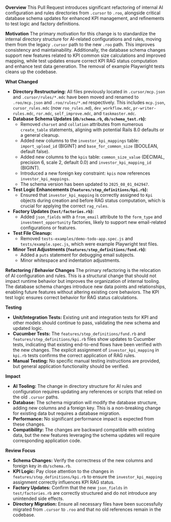 **Overview**
This Pull Request introduces significant refactoring of internal AI configuration and rules directories from `.cursor` to `.roo`, alongside critical database schema updates for enhanced KPI management, and refinements to test logic and factory definitions.

**Motivation**
The primary motivation for this change is to standardize the internal directory structure for AI-related configurations and rules, moving them from the legacy `.cursor` path to the new `.roo` path. This improves consistency and maintainability. Additionally, the database schema changes support new features related to KPI common size calculations and improved mapping, while test updates ensure correct KPI RAG status computation and enhance test data generation. The removal of example Playwright tests cleans up the codebase.

**What Changed**
*   **Directory Restructuring:** All files previously located in `.cursor/mcp.json` and `.cursor/rules/*.mdc` have been moved and renamed to `.roo/mcp.json` and `.roo/rules/*.md` respectively. This includes `mcp.json`, `cursor_rules.mdc` (now `roo_rules.md`), `dev_workflow.mdc`, `pr-writer-rules.mdc`, `ror.mdc`, `self_improve.mdc`, and `taskmaster.mdc`.
*   **Database Schema Updates (`db/schema.rb`, `db/schema_test.rb`):**
    *   Removed `charset` and `collation` attributes from numerous `create_table` statements, aligning with potential Rails 8.0 defaults or a general cleanup.
    *   Added new columns to the `investor_kpi_mappings` table: `import_upload_id` (BIGINT) and `base_for_common_size` (BOOLEAN, default false).
    *   Added new columns to the `kpis` table: `common_size_value` (DECIMAL, precision 6, scale 2, default 0.0) and `investor_kpi_mapping_id` (BIGINT).
    *   Introduced a new foreign key constraint: `kpis` now references `investor_kpi_mappings`.
    *   The schema version has been updated to `2025_08_01_042947`.
*   **Test Logic Enhancements (`features/step_definitions/kpi.rb`):**
    *   Ensured that `investor_kpi_mapping` is correctly assigned to `Kpi` objects during creation and before RAG status computation, which is crucial for applying the correct `rag_rules`.
*   **Factory Updates (`test/factories.rb`):**
    *   Added `json_fields` with a `from_email` attribute to the `form_type` and `investment_opportunity` factories, likely to support new email-related configurations or features.
*   **Test File Cleanup:**
    *   Removed `tests-examples/demo-todo-app.spec.js` and `tests/example.spec.js`, which were example Playwright test files.
*   **Minor Test Adjustments (`features/step_definitions/fund.rb`):**
    *   Added a `puts` statement for debugging email subjects.
    *   Minor whitespace and indentation adjustments.

**Refactoring / Behavior Changes**
The primary refactoring is the relocation of AI configuration and rules. This is a structural change that should not impact runtime behavior but improves the organization of internal tooling. The database schema changes introduce new data points and relationships, enabling future features without altering existing core behaviors. The KPI test logic ensures correct behavior for RAG status calculations.

**Testing**
*   **Unit/Integration Tests:** Existing unit and integration tests for KPI and other models should continue to pass, validating the new schema and updated logic.
*   **Cucumber Tests:** The `features/step_definitions/fund.rb` and `features/step_definitions/kpi.rb` files show updates to Cucumber tests, indicating that existing end-to-end flows have been verified with the new changes. The explicit assignment of `investor_kpi_mapping` in `kpi.rb` tests confirms the correct application of RAG rules.
*   **Manual Testing:** No specific manual testing instructions are provided, but general application functionality should be verified.

**Impact**
*   **AI Tooling:** The change in directory structure for AI rules and configuration requires updating any references or scripts that relied on the old `.cursor` paths.
*   **Database:** The schema migration will modify the database structure, adding new columns and a foreign key. This is a non-breaking change for existing data but requires a database migration.
*   **Performance:** No significant performance impact is expected from these changes.
*   **Compatibility:** The changes are backward compatible with existing data, but the new features leveraging the schema updates will require corresponding application code.

**Review Focus**
*   **Schema Changes:** Verify the correctness of the new columns and foreign key in `db/schema.rb`.
*   **KPI Logic:** Pay close attention to the changes in `features/step_definitions/kpi.rb` to ensure the `investor_kpi_mapping` assignment correctly influences KPI RAG status.
*   **Factory Updates:** Confirm that the new `json_fields` in `test/factories.rb` are correctly structured and do not introduce any unintended side effects.
*   **Directory Migration:** Ensure all necessary files have been successfully migrated from `.cursor` to `.roo` and that no old references remain in the codebase.